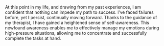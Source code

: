 At this point in my life, and drawing from my past experiences, I am confident that nothing can impede my path to success. I've faced failures before, yet I persist, continually moving forward. Thanks to the guidance of my therapist, I have gained a heightened sense of self-awareness. This newfound awareness enables me to effectively manage my emotions during high-pressure situations, allowing me to concentrate and successfully complete the tasks at hand.